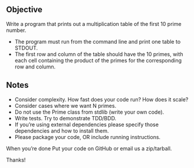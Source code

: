 ## Objective
Write a program that prints out a multiplication table of the first 10
prime number.
 - The program must run from the command line and print one table to
STDOUT.
 - The first row and column of the table should have the 10 primes, with
each cell
containing the product of the primes for the corresponding row and
column.

## Notes
 - Consider complexity. How fast does your code run? How does it scale?
 - Consider cases where we want N primes.
 - Do not use the Prime class from stdlib (write your own code).
 - Write tests. Try to demonstrate TDD/BDD.
 - If you’re using external dependencies please specify those
dependencies and how to
install them.
 - Please package your code, OR include running instructions.

When you’re done
Put your code on GitHub or email us a zip/tarball.

Thanks!
